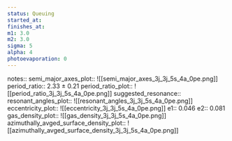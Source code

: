 ```yaml
---
status: Queuing
started_at:
finishes_at:
m1: 3.0
m2: 3.0
sigma: 5
alpha: 4
photoevaporation: 0
---
```


notes::
semi_major_axes_plot:: ![[semi_major_axes_3j_3j_5s_4a_0pe.png]]
period_ratio:: 2.33 ± 0.21
period_ratio_plot:: ![[period_ratio_3j_3j_5s_4a_0pe.png]]
suggested_resonance:: 
resonant_angles_plot:: ![[resonant_angles_3j_3j_5s_4a_0pe.png]]
eccentricity_plot:: ![[eccentricity_3j_3j_5s_4a_0pe.png]]
e1:: 0.046
e2:: 0.081
gas_density_plot:: ![[gas_density_3j_3j_5s_4a_0pe.png]]
azimuthally_avged_surface_density_plot:: ![[azimuthally_avged_surface_density_3j_3j_5s_4a_0pe.png]]
